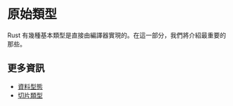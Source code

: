 # 原始類型

Rust 有幾種基本類型是直接由編譯器實現的。在這一部分，我們將介紹最重要的那些。

## 更多資訊

- [資料型態](https://doc.rust-lang.org/stable/book/ch03-02-data-types.html)
- [切片類型](https://doc.rust-lang.org/stable/book/ch04-03-slices.html)
